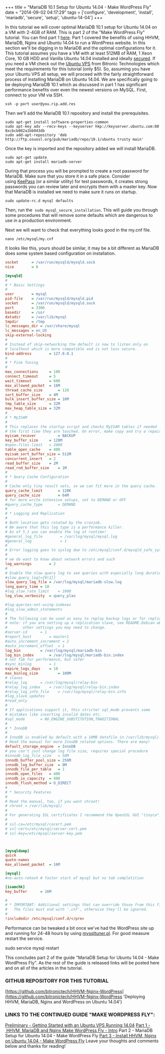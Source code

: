 +++
title = "MariaDB 10.1 Setup for Ubuntu 14.04 - Make WordPress Fly"
date = "2014-09-02 04:17:29"
tags = ['configure', 'development', 'install', 'mariadb', 'secure', 'setup', 'ubuntu-14-04']
+++

In this tutorial we will cover optimal MariaDB 10.1 setup for Ubuntu 14.04 on a VM with 2-4GB of RAM. This is part 2 of the "Make WordPress Fly" tutorial. You can find part 1 [here](http://bryanapperson.com/blog/intro-hhvm-mariadb-nginx-wordpress/ 'Intro - Make WordPress Fly'). Part 1 covered the benefits of using HHVM, MariaDB, Nginx and Ubuntu 14.04 to run a WordPress website. In this section we'll be digging in to MariaDB and the optimal configurations for it. This tutorial assumes you have a VM with at least 512MB of RAM, 1 Xeon Core, 10 GB HDD and Vanilla Ubuntu 14.04 installed and ideally [secured](http://bryanapperson.com/blog/getting-started-ubuntu-vps-running-14-04/ 'Getting Started with an Ubuntu VPS Running 14.04'). If you need a VM check out the [Ubuntu VPS](https://www.bitronictech.net/ubuntu-vps-hosting.php 'Ubuntu VPS') from Bitronic Technologies which meet the requirements for this tutorial (only \$5). So, assuming you have your Ubuntu VPS all setup, we will proceed with the fairly straightforward process of installing MariaDB on Ubuntu 14.04. We are specifically going to be deploying MariaDB 10.1 which as discussed in part 1 has significant performance benefits over even the newest versions on MySQL. First, connect to your VM via SSH.

`ssh -p port user@you.rip.add.res`

Then we'll add the MariaDB 10.1 repository and install the prerequisites.

```
sudo apt-get install software-properties-common
sudo apt-key adv --recv-keys --keyserver hkp://keyserver.ubuntu.com:80 0xcbcb082a1bb943db
sudo add-apt-repository 'deb http://ftp.osuosl.org/pub/mariadb/repo/10.1/ubuntu trusty main'
```

Once the key is imported and the repository added we will install MariaDB.

```
sudo apt-get update
sudo apt-get install mariadb-server
```

During that process you will be prompted to create a root password for MariaDB. Make sure that you store it in a safe place. Consider using [KeePass](http://keepass.info/ 'KeePass') (or a similar utility) for test passwords, it creates strong passwords you can review later and encrypts them with a master key. Now that MariaDB is installed we need to make sure it runs on startup.

```
sudo update-rc.d mysql defaults
```

Then, run the  `sudo mysql_secure_installation`. This will guide you through some procedures that will remove some defaults which are dangerous to use in a production environment.

Next we will want to check that everything looks good in the my.cnf file.

```
nano /etc/mysql/my.cnf
```

It looks like this, yours should be similar, it may be a bit different as MariaDB does some system based configuration on installation.

```ini
socket		= /var/run/mysqld/mysqld.sock
nice		= 0

[mysqld]
#
# * Basic Settings
#
user		= mysql
pid-file	= /var/run/mysqld/mysqld.pid
socket		= /var/run/mysqld/mysqld.sock
port		= 3306
basedir		= /usr
datadir		= /var/lib/mysql
tmpdir		= /tmp
lc_messages_dir	= /usr/share/mysql
lc_messages	= en_US
skip-external-locking
#
# Instead of skip-networking the default is now to listen only on
# localhost which is more compatible and is not less secure.
bind-address		= 127.0.0.1
#
# * Fine Tuning
#
max_connections		= 100
connect_timeout		= 5
wait_timeout		= 600
max_allowed_packet	= 16M
thread_cache_size       = 128
sort_buffer_size	= 4M
bulk_insert_buffer_size	= 16M
tmp_table_size		= 32M
max_heap_table_size	= 32M
#
# * MyISAM
#
# This replaces the startup script and checks MyISAM tables if needed
# the first time they are touched. On error, make copy and try a repair.
myisam_recover          = BACKUP
key_buffer_size		= 128M
#open-files-limit	= 2000
table_open_cache	= 400
myisam_sort_buffer_size	= 512M
concurrent_insert	= 2
read_buffer_size	= 2M
read_rnd_buffer_size	= 1M
#
# * Query Cache Configuration
#
# Cache only tiny result sets, so we can fit more in the query cache.
query_cache_limit		= 128K
query_cache_size		= 64M
# for more write intensive setups, set to DEMAND or OFF
#query_cache_type		= DEMAND
#
# * Logging and Replication
#
# Both location gets rotated by the cronjob.
# Be aware that this log type is a performance killer.
# As of 5.1 you can enable the log at runtime!
#general_log_file        = /var/log/mysql/mysql.log
#general_log             = 1
#
# Error logging goes to syslog due to /etc/mysql/conf.d/mysqld_safe_syslog.cnf.
#
# we do want to know about network errors and such
log_warnings		= 2
#
# Enable the slow query log to see queries with especially long duration
#slow_query_log[={0|1}]
slow_query_log_file	= /var/log/mysql/mariadb-slow.log
long_query_time = 10
#log_slow_rate_limit	= 1000
log_slow_verbosity	= query_plan

#log-queries-not-using-indexes
#log_slow_admin_statements
#
# The following can be used as easy to replay backup logs or for replication.
# note: if you are setting up a replication slave, see README.Debian about
#       other settings you may need to change.
#server-id		= 1
#report_host		= master1
#auto_increment_increment = 2
#auto_increment_offset	= 1
log_bin			= /var/log/mysql/mariadb-bin
log_bin_index		= /var/log/mysql/mariadb-bin.index
# not fab for performance, but safer
#sync_binlog		= 1
expire_logs_days	= 10
max_binlog_size         = 100M
# slaves
#relay_log		= /var/log/mysql/relay-bin
#relay_log_index	= /var/log/mysql/relay-bin.index
#relay_log_info_file	= /var/log/mysql/relay-bin.info
#log_slave_updates
#read_only
#
# If applications support it, this stricter sql_mode prevents some
# mistakes like inserting invalid dates etc.
#sql_mode		= NO_ENGINE_SUBSTITUTION,TRADITIONAL
#
# * InnoDB
#
# InnoDB is enabled by default with a 10MB datafile in /var/lib/mysql/.
# Read the manual for more InnoDB related options. There are many!
default_storage_engine	= InnoDB
# you can't just change log file size, requires special procedure
#innodb_log_file_size	= 50M
innodb_buffer_pool_size	= 256M
innodb_log_buffer_size	= 8M
innodb_file_per_table	= 1
innodb_open_files	= 400
innodb_io_capacity	= 400
innodb_flush_method	= O_DIRECT
#
# * Security Features
#
# Read the manual, too, if you want chroot!
# chroot = /var/lib/mysql/
#
# For generating SSL certificates I recommend the OpenSSL GUI "tinyca".
#
# ssl-ca=/etc/mysql/cacert.pem
# ssl-cert=/etc/mysql/server-cert.pem
# ssl-key=/etc/mysql/server-key.pem



[mysqldump]
quick
quote-names
max_allowed_packet	= 16M

[mysql]
#no-auto-rehash	# faster start of mysql but no tab completition

[isamchk]
key_buffer		= 16M

#
# * IMPORTANT: Additional settings that can override those from this file!
#   The files must end with '.cnf', otherwise they'll be ignored.
#
!includedir /etc/mysql/conf.d/</pre>
```

Performance can be tweaked a bit once we've had the WordPress site up and running for 24-48 hours by using [mysqltuner.pl](http://mysqltuner.com/ 'MySQL Tuner'). For good measure restart the service.

sudo service mysql restart

This concludes part 2 of the guide "MariaDB Setup for Ubuntu 14.04 - Make WordPress Fly". As the rest of the guide is released links will be posted here and on all of the articles in the tutorial.

### GITHUB REPOSITORY FOR THIS TUTORIAL

[https://github.com/bitronictech/HHVM-Nginx-WordPress](https://github.com/bitronictech/HHVM-Nginx-WordPress 'Deploying HHVM, MariaDB, Nginx and WordPress on Ubuntu 14.04')

### LINKS TO THE CONTINUED GUIDE "MAKE WORDPRESS FLY":

[Preliminary - Getting Started with an Ubuntu VPS Running 14.04](http://bryanapperson.com/blog/getting-started-ubuntu-vps-running-14-04/ 'Getting Started with an Ubuntu VPS Running 14.04') [Part 1 - HHVM, MariaDB and Nginx Make WordPress Fly - Intro](http://bryanapperson.com/blog/intro-hhvm-mariadb-nginx-wordpress/ 'HHVM, MariaDB and Nginx Make WordPress Fly – Intro') Part 2 - MariaDB Setup for Ubuntu 14.04 - Make WordPress Fly [Part 3 - Install HHVM, Nginx on Ubuntu 14.04 - Make WordPress Fly](http://bryanapperson.com/blog/install-hhvm-nginx-ubuntu-14-04-make-wordpress-fly/ 'Install HHVM, Nginx on Ubuntu 14.04 – Make WordPress Fly') Leave your thoughts and comments below and thanks for reading!
